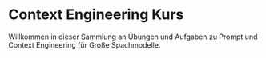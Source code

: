 # Context Engineering Kurs

Willkommen in dieser Sammlung an Übungen und Aufgaben zu Prompt und Context Engineering für Große Spachmodelle.
